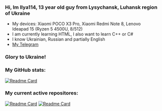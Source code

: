 ### Hi, Im Ilya114, 13 year old guy from Lysychansk, Luhansk region of Ukraine 

- My devices: Xiaomi POCO X3 Pro, Xiaomi Redmi Note 8, Lenovo Ideapad 15 (Ryzen 5 4500U, 8/512)
- I am currently learning HTML, I also want to learn C++ or C#
- I know Ukrainian, Russian and partially English
- [My Telegram](https://t.me/Ilya114UA)

### Glory to Ukraine!

### My GitHub stats:
[![Readme Card](https://github-readme-stats.vercel.app/api?username=Ilya114&theme=dark&border_color=FFFFFF&show_icons=true&hide_title=true)](https://github.com/anuraghazra/github-readme-stats)

### My current active repositores:

[![Readme Card](https://github-readme-stats.vercel.app/api/pin?username=Ilya114&repo=lxc_vayu&theme=dark&border_color=FFFFFF)](https://github.com/Ilya114/lxc_vayu)
[![Readme Card](https://github-readme-stats.vercel.app/api/pin?username=Ilya114&repo=Box4Droid&theme=dark&border_color=FFFFFF)](https://github.com/Ilya114/Box4Droid)
